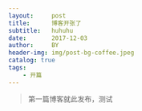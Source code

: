 ```yaml
---
layout:     post
title:      博客开张了
subtitle:   huhuhu
date:       2017-12-03
author:     BY
header-img: img/post-bg-coffee.jpeg
catalog: true
tags:
    - 开篇
---
```


> 第一篇博客就此发布，测试

